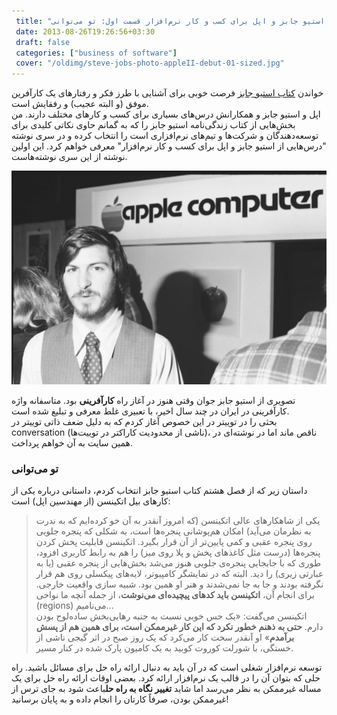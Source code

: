 ```yaml
---
 title: "درس‌هایی از استیو جابز و اپل برای کسب و کار نرم‌افزار قسمت اول: تو می‌توانی" 
 date: 2013-08-26T19:26:56+03:30
 draft: false 
 categories: ["business of software"]
 cover: "/oldimg/steve-jobs-photo-appleII-debut-01-sized.jpg"
---
```




خواندن [کتاب استیو جابز](http://narenji.ir/steve) فرصت خوبی برای آشنایی با طرز فکر و رفتارهای یک کارآفرین موفق (و البته عجیب) و رفقایش است.  
اپل و استیو جابز و همکارانش درس‌های بسیاری برای کسب و کارهای مختلف دارند. من بخش‌هایی از کتاب زندگی‌نامه استیو جابز را که به گمانم حاوی نکاتی کلیدی برای توسعه‌دهندگان و شرکت‌ها و تیم‌های نرم‌افزاری است را انتخاب کرده و در سری نوشته "درس‌هایی از استیو جابز و اپل برای کسب و کار نرم‌افزار" معرفی خواهم کرد. این اولین نوشته از این سری نوشته‌هاست.



![](/oldimg/steve-jobs-photo-appleII-debut-01-sized.jpg)  

تصویری از استیو جابز جوان وقتی هنوز در آغاز راه **کارآفرینی** بود.  متاسفانه واژه کارآفرینی در ایران در چند سال اخیر، با تعبیری غلط معرفی و تبلیغ شده است.  
بحثی را در توییتر در این خصوص آغاز کردم که به دلیل ضعف ذاتی توییتر در conversation (ناشی از محدودیت کاراکتر در توییت‌ها)،‌ ناقص ماند اما در نوشته‌ای در همین سایت به آن خواهم پرداخت.



### تو می‌توانی



داستان زیر که از فصل هشتم کتاب استیو جابز انتخاب کردم، داستانی درباره یکی از کارهای بیل اتکینسن (از مهندسین اپل) است:



> یکی از شاهکارهای عالی اتکینسن (که امروز آنقدر به آن خو کرده‌ایم که به ندرت به نظرمان می‌آید) امکان هم‌پوشانی پنجره‌ها است، به شکلی که پنجره جلویی روی پنجره عقبی و کمی پایین‌تر از آن قرار بگیرد. اتکینسن قابلیت پخش کردن پنجره‌ها (درست مثل کاغذهای پخش و پلا روی میز) را هم به رابط کاربری افزود، طوری که با جابجایی پنجره‌ی جلویی هنوز می‌شد بخش‌هایی از پنجره عقبی (یا به عبارتی زیری) را دید. البته که در نمایشگر کامپیوتر، لایه‌های پیکسلی روی هم قرار نگرفته بودند و جا به جا نمی‌شدند و هنر او همین بود. شبیه سازی واقعیت خارجی. برای انجام آن، **اتکینسن باید کدهای پیچیده‌ای می‌نوشت**، از جمله آنچه ما نواحی (regions) می‌نامیم...   
اتکینسن می‌گفت: «یک حس خوبی نسبت به جنبه رهایی‌بخش ساده‌لوح بودن دارم. **حتی به ذهنم خطور نکرد که این کار غیرممکن است، برای همین هم از پسش برآمدم**» او آنقدر سخت کار می‌کرد که یک روز صبح در اثر گیجی ناشی از خستگی، با شورلت کوروت کوبید به یک کامیون پارک شده در کنار مسیر.



توسعه نرم‌افزار شغلی است که در آن باید به دنبال ارائه راه حل برای مسائل باشید. راه حلی که بتوان آن را در قالب یک نرم‌افزار ارائه کرد. بعضی اوقات ارائه راه حل برای یک مساله غیرممکن به نظر می‌رسد اما شاید **تغییر نگاه به راه حل**باعث شود به جای ترس از غیرممکن بودن، صرفاً کارتان را انجام داده و به پایان برسانید!

